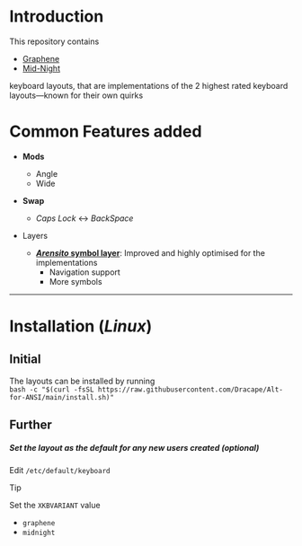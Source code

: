 # Introduction
This repository contains
- [Graphene](./layouts/graphene/README.md)
- [Mid-Night](./layouts/midnight/README.md)

keyboard layouts, that are implementations of the 2 highest rated keyboard layouts—known for their own quirks

# **Common** Features added
- **Mods**
  - Angle
  - Wide
- **Swap**
  - *Caps Lock* ↔ *BackSpace*

- Layers
  - **[*Arensito* symbol layer](https://www.pvv.org/~hakonhal/main.cgi/keyboard "The homepage for the *Arensito* layout")**: Improved and highly optimised for the implementations
    - Navigation support
    - More symbols

---

# Installation (*Linux*)
## Initial
The layouts can be installed by running  
`bash -c "$(curl -fsSL https://raw.githubusercontent.com/Dracape/Alt-for-ANSI/main/install.sh)"`

## Further
##### Set the layout as the default for any new users created (optional)
Edit `/etc/default/keyboard`
> [!TIP]
> Set the `XKBVARIANT` value
> - `graphene`
> - `midnight`

[^unpreserved-layer-keys/weird-layer-distro]: This layout treats *Shift* and *AltGr* as modifiers that are assigned to a thumb on each hand instead of layer switchers; Sometimes some keys are at unconfortable positions and thus, don't have a third key assigned to them.  
  In a typical layout, the 2nd keys would go to the 2nd layer; while in *Graphene*, if they are in the left side, they are put in the *Symbol* layer so that the alternate hand can be used so press it (for ergonomics)
